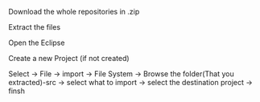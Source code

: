 Download the whole repositories in .zip

Extract the files 

Open the Eclipse

Create a new Project (if not created)

Select -> File -> import -> File System -> Browse the folder(That you extracted)-src -> select what to import -> select the destination project -> finsh
